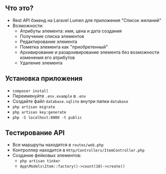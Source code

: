## Что это?
* Rest API бэкенд на Laravel Lumen для приложения "Cписок желаний"
* Возможности:
    * Атрибуты элемента: имя, цена и дата создания
    * Получение списка элементов
    * Редактирование элемента
    * Пометка элемента как "приобретенный"
    * Архивирование и разархивирование элемента без возможности изменения его атрибутов
    * Удаление элемента

## Установка приложения
* `composer install`
* Переименуйте `.env.example` в `.env`
* Создайте файл `database.sqlite` внутри папки `database`
* `php artisan migrate`
* `php artisan key:generate`
* `php -S localhost:8000 -t public`

## Тестирование API
* Все маршруты находятся в `routes/web.php`
* Контроллер находится в `Http/Controllers/ItemController.php`
* Создание фейковых элементов:
    * `php artisan tinker`
    * `App\Models\Item::factory()->count(10)->create()`
